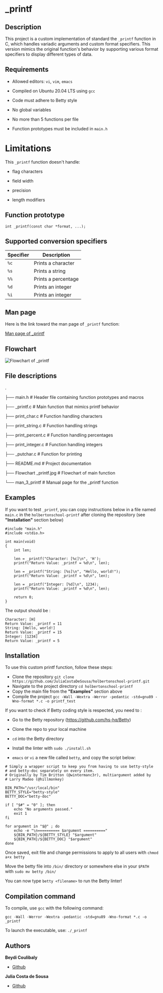 # _printf

## Description
This project is a custom implementation of standard the `_printf` function in C, which handles variadic arguments and custom format specifiers. This version mimics the original function's behavior by supporting various format specifiers to display different types of data.

## Requirements

* Allowed editors: `vi`, `vim`, `emacs`

* Compiled on Ubuntu 20.04 LTS using `gcc`

* Code must adhere to Betty style

* No global variables

* No more than 5 functions per file

* Function prototypes must be included in `main.h`

# Limitations

This `_printf` function doesn't handle: 

* flag characters

* field width

* precision

* length modifiers

## Function prototype

`int _printf(const char *format, ...);`

## Supported conversion specifiers

| Specifier   | Description           |
| ----------- | ----------------------|
| `%c`        | Prints a character    |
| `%s`        | Prints a string       |
| `%%`        | Prints a percentage   |
| `%d`        | Prints an integer     |
| `%i`        | Prints an integer     |

## Man page

Here is the link toward the man page of `_printf` function:

[Man page of _printf](https://github.com/JuliaCostaDeSousa/holbertonschool-printf/blob/main/man_3_printf)

## Flowchart 

![Flowchart of _printf](https://github.com/JuliaCostaDeSousa/holbertonschool-printf/blob/main/Flowchart%20_printf.jpg)

## File descriptions

.

├── main.h                # Header file containing function prototypes and macros

├── _printf.c             # Main function that mimics printf behavior

├── print_char.c          # Function handling characters

├── print_string.c        # Function handling strings

├── print_percent.c       # Function handling percentages

├── print_integer.c       # Function handling integers

├── _putchar.c            # Function for printing

├── README.md             # Project documentation

├── Flowchart _printf.jpg # Flowchart of main function

└── man_3_printf          # Manual page for the _printf function

## Examples

If you want to test `_printf`, you can copy instructions below in a file named `main.c`  in the `holbertonschool-printf` after cloning the repository (see **"Installation"** section below)

```
#include "main.h"
#include <stdio.h>

int main(void)
{
    int len;

    len = _printf("Character: [%c]\n", 'H');
    printf("Return Value: _printf = %d\n", len);

    len = _printf("String: [%s]\n", "Hello, world!");
    printf("Return Value: _printf = %d\n", len);

    len = _printf("Integer: [%d]\n", 1234);
    printf("Return Value: _printf = %d\n", len);

    return 0;
}
```

The output should be :

```
Character: [H]
Return Value: _printf = 11
String: [Hello, world!]
Return Value: _printf = 15
Integer: [1234]
Return Value: _printf = 5
```

## Installation

To use this custom printf function, follow these steps:

* Clone the repository
  `git clone https://github.com/JuliaCostaDeSousa/holbertonschool-printf.git`
* Navigate to the project directory
  `cd holbertonschool-printf`
* Copy the main file from the **"Examples"** section above
* Compile the project
  `gcc -Wall -Wextra -Werror -pedantic -std=gnu89 -Wno-format *.c -o printf_test`


If you want to check if Betty coding style is respected, you need to :

* Go to the Betty repository (https://github.com/hs-hq/Betty)

* Clone the repo to your local machine

* `cd` into the Betty directory

* Install the linter with `sudo ./install.sh`

* `emacs` or `vi` a new file called `betty`, and copy the script below:
```
# Simply a wrapper script to keep you from having to use betty-style
# and betty-doc separately on every item.
# Originally by Tim Britton (@wintermanc3r), multiargument added by
# Larry Madeo (@hillmonkey)

BIN_PATH="/usr/local/bin"
BETTY_STYLE="betty-style"
BETTY_DOC="betty-doc"

if [ "$#" = "0" ]; then
    echo "No arguments passed."
    exit 1
fi

for argument in "$@" ; do
    echo -e "\n========== $argument =========="
    ${BIN_PATH}/${BETTY_STYLE} "$argument"
    ${BIN_PATH}/${BETTY_DOC} "$argument"
done
```
Once saved, exit file and change permissions to apply to all users with `chmod a+x betty`

Move the betty file into `/bin/` directory or somewhere else in your `$PATH` with `sudo mv betty /bin/`

You can now type `betty <filename>` to run the Betty linter!


## Compilation command

To compile, use `gcc` with the following command:

`gcc -Wall -Werror -Wextra -pedantic -std=gnu89 -Wno-format *.c -o _printf`

To launch the executable, use:
`./_printf`

## Authors

**Beydi Coulibaly**

* [Github](https://github.com/Beydi-dev)

**Julia Costa de Sousa**

* [Github](https://github.com/JuliaCostaDeSousa)






